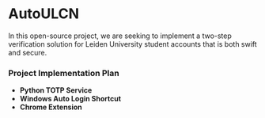 # AutoULCN
In this open-source project, we are seeking to implement a two-step verification solution for Leiden University student accounts that is both swift and secure.

### Project Implementation Plan
- **Python TOTP Service**
- **Windows Auto Login Shortcut**
- **Chrome Extension**